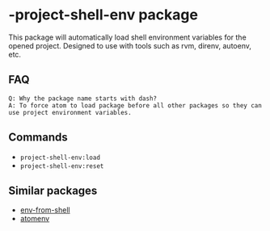 # -project-shell-env package

This package will automatically load shell environment variables for the opened project. Designed to use with tools such as rvm, direnv, autoenv, etc.

## FAQ
```
Q: Why the package name starts with dash?
A: To force atom to load package before all other packages so they can use project environment variables.
```

## Commands

* `project-shell-env:load`
* `project-shell-env:reset`

## Similar packages

* [env-from-shell](https://atom.io/packages/env-from-shell)
* [atomenv](https://atom.io/packages/atomenv)